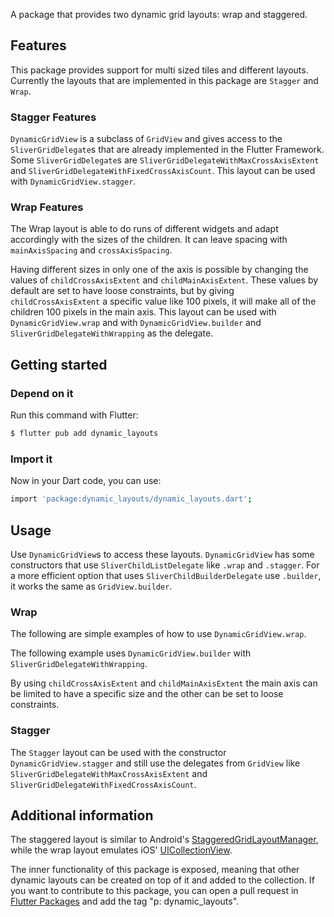 A package that provides two dynamic grid layouts: wrap and staggered.

## Features
This package provides support for multi sized tiles and different layouts.
Currently the layouts that are implemented in this package are `Stagger` and
`Wrap`.

### Stagger Features

`DynamicGridView` is a subclass of `GridView` and gives access
to the `SliverGridDelegate`s that are already implemented in the Flutter
Framework. Some `SliverGridDelegate`s are `SliverGridDelegateWithMaxCrossAxisExtent` and
`SliverGridDelegateWithFixedCrossAxisCount`. This layout can be used with
`DynamicGridView.stagger`.

### Wrap Features

The Wrap layout is able to do runs of different widgets and adapt accordingly with
the sizes of the children. It can leave spacing with `mainAxisSpacing` and
`crossAxisSpacing`.

Having different sizes in only one of the axis is possible by
changing the values of `childCrossAxisExtent` and `childMainAxisExtent`. These
values by default are set to have loose constraints, but by giving `childCrossAxisExtent` a specific value like
100 pixels, it will make all of the children 100 pixels in the main axis.
This layout can be used with `DynamicGridView.wrap` and with
`DynamicGridView.builder` and `SliverGridDelegateWithWrapping` as the delegate.

## Getting started

### Depend on it

Run this command with Flutter:
```sh
$ flutter pub add dynamic_layouts
```
### Import it

Now in your Dart code, you can use:

```sh
import 'package:dynamic_layouts/dynamic_layouts.dart';
```
## Usage

Use `DynamicGridView`s to access these layouts.
`DynamicGridView` has some constructors that use  `SliverChildListDelegate` like
`.wrap` and `.stagger`. For a more efficient option that uses `SliverChildBuilderDelegate` use
`.builder`, it works the same as `GridView.builder`.

### Wrap

The following are simple examples of how to use `DynamicGridView.wrap`.

The following example uses `DynamicGridView.builder` with
`SliverGridDelegateWithWrapping`.

By using `childCrossAxisExtent` and `childMainAxisExtent` the main axis
can be limited to have a specific size and the other can be set to loose
constraints.


### Stagger

The `Stagger` layout can be used with the constructor
`DynamicGridView.stagger` and still use the delegates from `GridView`
like `SliverGridDelegateWithMaxCrossAxisExtent` and
`SliverGridDelegateWithFixedCrossAxisCount`.

## Additional information

The staggered layout is similar to Android's [StaggeredGridLayoutManager](https://developer.android.com/reference/androidx/recyclerview/widget/StaggeredGridLayoutManager), while the wrap layout
emulates iOS' [UICollectionView](https://developer.apple.com/documentation/uikit/uicollectionview).

The inner functionality of this package is exposed, meaning that other dynamic layouts
can be created on top of it and added to the collection. If you want to contribute to
this package, you can open a pull request in [Flutter Packages](https://github.com/flutter/packages)
and add the tag "p: dynamic_layouts".
